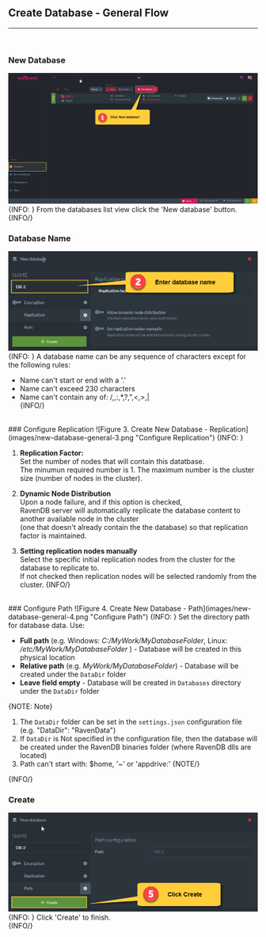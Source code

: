 ﻿## Create Database - General Flow
---
<br/>

### New Database
![Figure 1. Create New Database - Button](images/new-database-general-1.png "Create New Database Button")
{INFO: }
From the databases list view click the 'New database' button.
{INFO/}
<br/>
### Database Name
![Figure 2. Create New Database - Database name](images/new-database-general-2.png "Enter Database Name")
{INFO: }
A database name can be any sequence of characters except for the following rules:  

* Name can't start or end with a '.'  
* Name can't exceed 230 characters  
* Name can't contain any of: /,\,:,*,?,",<,>,|  
{INFO/} 
<br/>
### Configure Replication
![Figure 3. Create New Database - Replication](images/new-database-general-3.png "Configure Replication")
{INFO: }

1. **Replication Factor:**  
   Set the number of nodes that will contain this datatbase.   
   The minumun required number is 1. 
   The maximum number is the cluster size (number of nodes in the cluster).

2. **Dynamic Node Distribution**   
   Upon a node failure, and if this option is checked,   
   RavenDB server will automatically replicate the database content to another available node in the cluster  
   (one that doesn't already contain the the database) so that replication factor is maintained.

3. **Setting replication nodes manually**        
   Select the specific initial replication nodes from the cluster for the database to replicate to.  
   If not checked then replication nodes will be selected randomly from the cluster.
{INFO/} 
<br/>
### Configure Path
![Figure 4. Create New Database - Path](images/new-database-general-4.png "Configure Path")
{INFO: }
Set the directory path for database data.  
Use:

* **Full path** (e.g. Windows: _C:/MyWork/MyDatabaseFolder_, Linux: _/etc/MyWork/MyDatabaseFolder_ ) - Database will be created in this physical location
* **Relative path** (e.g. _MyWork/MyDatabaseFolder_) - Database will be created under the `DataDir` folder
* **Leave field empty** - Database will be created in `Databases` directory under the `DataDir` folder

{NOTE: Note}
1. The `DataDir` folder can be set in the `settings.json` configuration file (e.g. "DataDir": "RavenData")  
2. If `DataDir` is Not specified in the configuration file, then the database will be created under the RavenDB binaries folder (where RavenDB dlls are located)  
3. Path can't start with: $home, '~' or 'appdrive:'
{NOTE/}

{INFO/}
<br/>
### Create
![Figure 5. Create New Database - Create](images/new-database-general-5.png "Create Database")
{INFO: }
Click 'Create' to finish.   
{INFO/}
